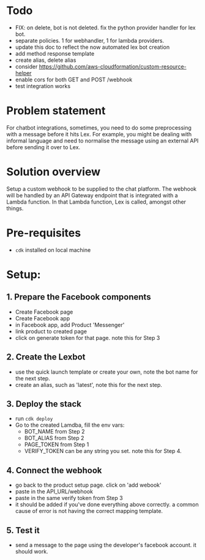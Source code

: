 # Todo
- FIX: on delete, bot is not deleted. fix the python provider handler for lex bot.
- separate policies. 1 for webhandler, 1 for lambda providers.
- update this doc to reflect the now automated lex bot creation
- add method response template
- create alias, delete alias
- consider https://github.com/aws-cloudformation/custom-resource-helper
- enable cors for both GET and POST /webhook
- test integration works

# Problem statement
For chatbot integrations, sometimes, you need to do some preprocessing with a message before it hits Lex. For example, you might be dealing with informal language and need to normalise the message using an external API before sending it over to Lex.

# Solution overview
Setup a custom webhook to be supplied to the chat platform. The webhook will be handled by an API Gateway endpoint that is integrated with a Lambda function. In that Lambda function, Lex is called, amongst other things.

# Pre-requisites
- `cdk` installed on local machine

# Setup:
## 1. Prepare the Facebook components
- Create Facebook page
- Create Facebook app
- in Facebook app, add Product 'Messenger'
- link product to created page
- click on generate token for that page. note this for Step 3
## 2. Create the Lexbot
- use the quick launch template or create your own, note the bot name for the next step.
- create an alias, such as 'latest', note this for the next step.
## 3. Deploy the stack
- run `cdk deploy`
- Go to the created Lamdba, fill the env vars:
  - BOT_NAME from Step 2
  - BOT_ALIAS from Step 2
  - PAGE_TOKEN from Step 1
  - VERIFY_TOKEN can be any string you set. note this for Step 4.
## 4. Connect the webhook
- go back to the product setup page. click on 'add webook'
- paste in the API_URL/webhook
- paste in the same verify token from Step 3
- it should be added if you've done everything above correctly. a common cause of error is not having the correct mapping template.
## 5. Test it
- send a message to the page using the developer's facebook account. it should work.